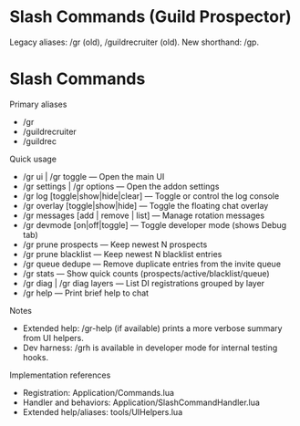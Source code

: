 # Slash Commands (Guild Prospector)

Legacy aliases: /gr (old), /guildrecruiter (old). New shorthand: /gp.
# Slash Commands

Primary aliases
- /gr
- /guildrecruiter
- /guildrec

Quick usage
- /gr ui | /gr toggle — Open the main UI
- /gr settings | /gr options — Open the addon settings
- /gr log [toggle|show|hide|clear] — Toggle or control the log console
- /gr overlay [toggle|show|hide] — Toggle the floating chat overlay
- /gr messages [add <n> | remove <n> | list] — Manage rotation messages
- /gr devmode [on|off|toggle] — Toggle developer mode (shows Debug tab)
- /gr prune prospects <N> — Keep newest N prospects
- /gr prune blacklist <N> — Keep newest N blacklist entries
- /gr queue dedupe — Remove duplicate entries from the invite queue
- /gr stats — Show quick counts (prospects/active/blacklist/queue)
- /gr diag | /gr diag layers — List DI registrations grouped by layer
- /gr help — Print brief help to chat

Notes
- Extended help: /gr-help (if available) prints a more verbose summary from UI helpers.
- Dev harness: /grh is available in developer mode for internal testing hooks.

Implementation references
- Registration: Application/Commands.lua
- Handler and behaviors: Application/SlashCommandHandler.lua
- Extended help/aliases: tools/UIHelpers.lua
